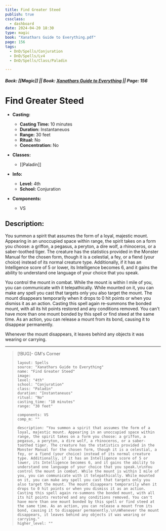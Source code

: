 ```yaml
---
title: Find Greater Steed
publish: true
cssclass:
  - dashboard
date: 2024-04-20 18:30
type: magic
book: "Xanathars Guide to Everything.pdf"
page: 156
tags:
  - DnD/Spells/Conjuration
  - DnD/Spells/Lv4
  - DnD/Spells/Class/Paladin

---
```


##### Back: [[Magic]] || Book: [Xanathars Guide to Everything](https://drive.google.com/drive/folders/1O5bhpYizcIT5xxAoLOuzCRht_PVS7VSG?usp=sharing) || Page: 156

# Find Greater Steed

- **Casting:**
    - **Casting Time:** 10 minutes
    - **Duration:** Instantaneuos
    - **Range:** 30 feet
    - **Ritual:** No
    - **Concentration:** No
- **Classes:**
    - [[Paladin]]

- **Info:**
    - **Level:** 4th
    - **School:** Conjuration
- **Components:**
    - VS


## Description:
You summon a spirit that assumes the form of a loyal, majestic mount. Appearing in an unoccupied space within range, the spirit takes on a form you choose: a griffon, a pegasus, a peryton, a dire wolf, a rhinoceros, or a saber-toothed tiger. The creature has the statistics provided in the Monster Manual for the chosen form, though it is a celestial, a fey, or a fiend (your choice) instead of its normal creature type. Additionally, if it has an Intelligence score of 5 or lower, its Intelligence becomes 6, and it gains the ability to understand one language of your choice that you speak.

You control the mount in combat. While the mount is within I mile of you, you can communicate with it telepathically. While mounted on it, you can make any spell you cast that targets only you also target the mount. The mount disappears temporarily when it drops to 0 hit points or when you dismiss it as an action. Casting this spell again re-summons the bonded mount, with all its hit points restored and any conditions removed. You can't have more than one mount bonded by this spell or find steed at the same time. As an action, you can release a mount from its bond, causing it to disappear permanently.

Whenever the mount disappears, it leaves behind any objects it was wearing or carrying.



---

> [!BUG]- GM's Corner
>
> ```statblock
> layout: Spells
> source: "Xanathars Guide to Everything"
> name: "Find Greater Steed"
> image: 
> level: "4th"
> school: "Conjuration"
> class: "Paladin"
> duration: "Instantaneuos"
> ritual: "No"
> casting_time: "10 minutes"
> range: "30 feet"
>
> components: VS
> comp_m: ""
>
> description: "You summon a spirit that assumes the form of a loyal, majestic mount. Appearing in an unoccupied space within range, the spirit takes on a form you choose: a griffon, a pegasus, a peryton, a dire wolf, a rhinoceros, or a saber-toothed tiger. The creature has the statistics provided in the Monster Manual for the chosen form, though it is a celestial, a fey, or a fiend (your choice) instead of its normal creature type. Additionally, if it has an Intelligence score of 5 or lower, its Intelligence becomes 6, and it gains the ability to understand one language of your choice that you speak.\n\nYou control the mount in combat. While the mount is within I mile of you, you can communicate with it telepathically. While mounted on it, you can make any spell you cast that targets only you also target the mount. The mount disappears temporarily when it drops to 0 hit points or when you dismiss it as an action. Casting this spell again re-summons the bonded mount, with all its hit points restored and any conditions removed. You can't have more than one mount bonded by this spell or find steed at the same time. As an action, you can release a mount from its bond, causing it to disappear permanently.\n\nWhenever the mount disappears, it leaves behind any objects it was wearing or carrying."
> higher_level: ""
> ```
